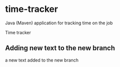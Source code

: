 # time-tracker
Java (Maven) application for tracking time on the job

Time tracker

## Adding new text to the new  branch

a new text added to the new branch
